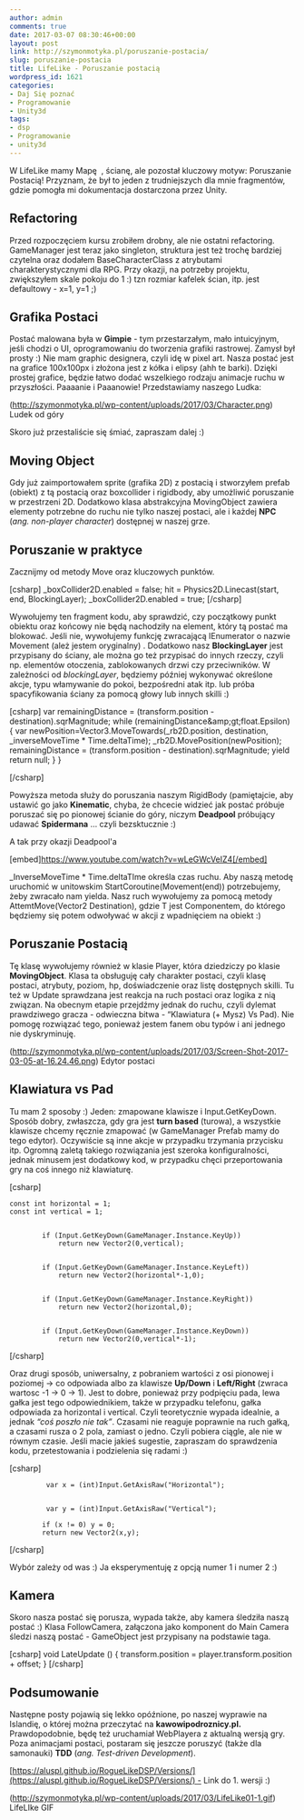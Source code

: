 ```yaml
---
author: admin
comments: true
date: 2017-03-07 08:30:46+00:00
layout: post
link: http://szymonmotyka.pl/poruszanie-postacia/
slug: poruszanie-postacia
title: LifeLike - Poruszanie postacią
wordpress_id: 1621
categories:
- Daj Się poznać
- Programowanie
- Unity3d
tags:
- dsp
- Programowanie
- unity3d
---
```


W LifeLike mamy Mapę  , ścianę, ale pozostał kluczowy motyw: Poruszanie Postacią! Przyznam, że był to jeden z trudniejszych dla mnie fragmentów, gdzie pomogła mi dokumentacja dostarczona przez Unity.
<!-- more -->


## Refactoring


Przed rozpoczęciem kursu zrobiłem drobny, ale nie ostatni refactoring. GameManager jest teraz jako singleton, struktura jest też trochę bardziej czytelna oraz dodałem BaseCharacterClass z atrybutami charakterystycznymi dla RPG.
Przy okazji, na potrzeby projektu, zwiększyłem skale pokoju do 1 :) tzn rozmiar kafelek ścian, itp. jest defaultowy - x=1, y=1 ;)


## Grafika Postaci


Postać malowana była w **Gimpie** - tym przestarzałym, mało intuicyjnym, jeśli chodzi o UI, oprogramowaniu do tworzenia grafiki rastrowej.
Zamysł był prosty :) Nie mam graphic designera, czyli idę w pixel art. Nasza postać jest na grafice 100x100px i złożona jest z kółka i elipsy (ahh te barki). Dzięki prostej grafice, będzie łatwo dodać wszelkiego rodzaju animacje ruchu w przyszłości.
Paaaanie i Paaanowie! Przedstawiamy naszego Ludka:

(http://szymonmotyka.pl/wp-content/uploads/2017/03/Character.png) Ludek od góry

Skoro już przestaliście się śmiać, zapraszam dalej :)


## Moving Object


Gdy już zaimportowałem sprite (grafika 2D) z postacią i stworzyłem prefab (obiekt) z tą postacią oraz boxcollider i rigidbody, aby umożliwić poruszanie w przestrzeni 2D. Dodatkowo klasa abstrakcyjna MovingObject zawiera elementy potrzebne do ruchu nie tylko naszej postaci, ale i każdej **NPC** (_ang. non-player character_) dostępnej w naszej grze.


## Poruszanie w praktyce


Zacznijmy od metody Move oraz kluczowych punktów.

[csharp]
	  _boxCollider2D.enabled = false;
            hit = Physics2D.Linecast(start, end, BlockingLayer);
            _boxCollider2D.enabled = true;
[/csharp]

Wywołujemy ten fragment kodu, aby sprawdzić, czy początkowy punkt obiektu oraz końcowy nie będą nachodziły na element, który tą postać ma blokować.
Jeśli nie, wywołujemy funkcję zwracającą IEnumerator o nazwie Movement (ależ jestem oryginalny) .
Dodatkowo nasz **BlockingLayer** jest przypisany do ściany, ale można go też przypisać do innych rzeczy, czyli np. elementów otoczenia, zablokowanych drzwi czy przeciwników. W zależności od *blockingLayer*, będziemy później wykonywać określone akcje, typu włamywanie do pokoi, bezpośredni atak itp. lub próba spacyfikowania ściany za pomocą głowy lub innych skilli :)

[csharp]
            var remainingDistance = (transform.position - destination).sqrMagnitude;
            while (remainingDistance&amp;amp;gt;float.Epsilon)
            {
                var newPosition=Vector3.MoveTowards(_rb2D.position, destination, _inverseMoveTime * Time.deltaTime);
                _rb2D.MovePosition(newPosition);
                remainingDistance = (transform.position - destination).sqrMagnitude;
                yield return null;
            }
        }


[/csharp]

Powyższa metoda służy do poruszania naszym RigidBody (pamiętajcie, aby ustawić go jako **Kinematic**, chyba, że chcecie widzieć jak postać próbuje poruszać się po pionowej ścianie do góry, niczym **Deadpool** próbujący udawać **Spidermana** … czyli bezsktucznie :)

A tak przy okazji Deadpool'a

[embed]https://www.youtube.com/watch?v=wLeGWcVeIZ4[/embed]

_InverseMoveTime * Time.deltaTIme określa czas ruchu. Aby naszą metodę uruchomić w unitowskim StartCoroutine(Movement(end)) potrzebujemy, żeby zwracało nam yielda. Nasz ruch wywołujemy za pomocą metody AttemtMove<T>(Vector2 Destination), gdzie T jest Componentem, do którego będziemy się potem odwoływać w akcji z wpadnięciem na obiekt :)


## Poruszanie Postacią


Tę klasę wywołujemy również w klasie Player, która dziedziczy po klasie **MovingObject**. Klasa ta obsługuję cały charakter postaci, czyli klasę postaci, atrybuty, poziom, hp, doświadczenie oraz listę dostępnych skilli. Tu też w Update sprawdzana jest reakcja na ruch postaci oraz logika z nią związan. Na obecnym etapie przejdźmy jednak do ruchu, czyli dylemat prawdziwego gracza - odwieczna bitwa - “Klawiatura (+ Mysz) Vs Pad). Nie pomogę rozwiązać tego, ponieważ jestem fanem obu typów i ani jednego nie dyskryminuję.

(http://szymonmotyka.pl/wp-content/uploads/2017/03/Screen-Shot-2017-03-05-at-16.24.46.png) Edytor postaci


## Klawiatura vs Pad


Tu mam 2 sposoby :) Jeden: zmapowane klawisze i Input.GetKeyDown. Sposób dobry, zwłaszcza, gdy gra jest **turn based** (turowa), a wszystkie klawisze chcemy ręcznie zmapować (w GameManager Prefab mamy do tego edytor). Oczywiście są inne akcje w przypadku trzymania przycisku itp. Ogromną zaletą takiego rozwiązania jest szeroka konfiguralności, jednak minusem jest dodatkowy kod, w przypadku chęci przeportowania gry na coś innego niż klawiaturę.

[csharp]

	const int horizontal = 1;
	const int vertical = 1;


            if (Input.GetKeyDown(GameManager.Instance.KeyUp))
                return new Vector2(0,vertical);


            if (Input.GetKeyDown(GameManager.Instance.KeyLeft))
                return new Vector2(horizontal*-1,0);


            if (Input.GetKeyDown(GameManager.Instance.KeyRight))
                return new Vector2(horizontal,0);


            if (Input.GetKeyDown(GameManager.Instance.KeyDown))
                return new Vector2(0,vertical*-1);


[/csharp]

Oraz drugi sposób, uniwersalny, z pobraniem wartości z osi pionowej i poziomej -> co odpowiada albo za klawisze **Up/Down** i **Left/Right** (zwraca wartosc -1 -> 0 -> 1). Jest to dobre, ponieważ przy podpięciu pada, lewa gałka jest tego odpowiednikiem, także w przypadku telefonu, gałka odpowiada za horizontal i vertical. Czyli teoretycznie wypada idealnie, a jednak _“coś poszło nie tak”_. Czasami nie reaguje poprawnie na ruch gałką, a czasami rusza o 2 pola, zamiast o jedno. Czyli pobiera ciągle, ale nie w równym czasie. Jeśli macie jakieś sugestie, zapraszam do sprawdzenia kodu, przetestowania i podzielenia się radami :)

[csharp]


             var x = (int)Input.GetAxisRaw("Horizontal");


             var y = (int)Input.GetAxisRaw("Vertical");

            if (x != 0) y = 0;
            return new Vector2(x,y);


[/csharp]

Wybór zależy od was :) Ja eksperymentuję z opcją numer 1 i numer 2 :)


## Kamera


Skoro nasza postać się porusza, wypada także, aby kamera śledziła naszą postać :)
Klasa FollowCamera, załączona jako komponent do Main Camera śledzi naszą postać - GameObject jest przypisany na podstawie taga.

[csharp]
void LateUpdate ()
{
transform.position = player.transform.position + offset;
}
[/csharp]



## Podsumowanie


Następne posty pojawią się lekko opóźnione, po naszej wyprawie na Islandię, o której można przeczytać na **kawowipodroznicy.pl.** Prawdopodobnie, będę też uruchamiał WebPlayera z aktualną wersją gry. Poza animacjami postaci, postaram się jeszcze poruszyć (także dla samonauki) **TDD** (_ang. Test-driven Development_).

[https://aluspl.github.io/RogueLikeDSP/Versions/](https://aluspl.github.io/RogueLikeDSP/Versions/) - Link do 1. wersji :)

(http://szymonmotyka.pl/wp-content/uploads/2017/03/LifeLike01-1.gif) LifeLIke GIF
